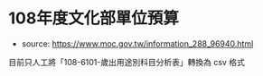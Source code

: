 # 108年度文化部單位預算

* source: https://www.moc.gov.tw/information_288_96940.html

目前只人工將「108-6101-歲出用途別科目分析表」轉換為 csv 格式
